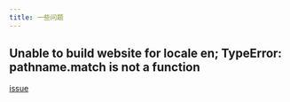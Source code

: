 ```yaml
---
title: 一些问题
---
```


## Unable to build website for locale en; TypeError: pathname.match is not a function

[issue](https://github.com/facebook/docusaurus/issues/7532)